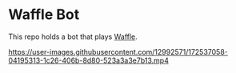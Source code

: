 # Waffle Bot

This repo holds a bot that plays [Waffle](https://wafflegame.net/).

https://user-images.githubusercontent.com/12992571/172537058-04195313-1c26-406b-8d80-523a3a3e7b13.mp4
